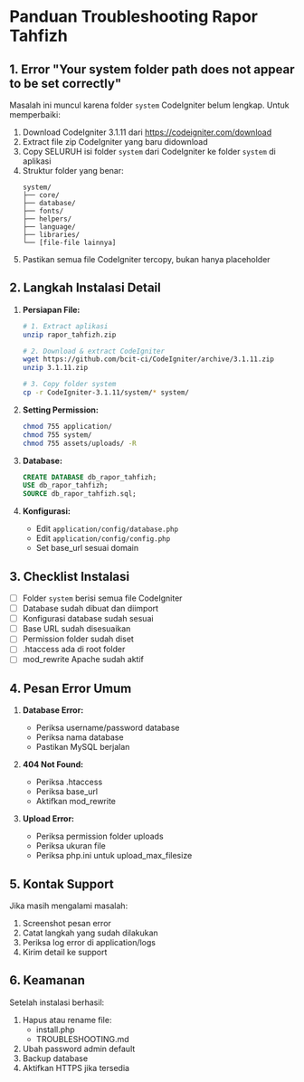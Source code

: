 # Panduan Troubleshooting Rapor Tahfizh

## 1. Error "Your system folder path does not appear to be set correctly"

Masalah ini muncul karena folder `system` CodeIgniter belum lengkap. Untuk memperbaiki:

1. Download CodeIgniter 3.1.11 dari https://codeigniter.com/download
2. Extract file zip CodeIgniter yang baru didownload
3. Copy SELURUH isi folder `system` dari CodeIgniter ke folder `system` di aplikasi
4. Struktur folder yang benar:
   ```
   system/
   ├── core/
   ├── database/
   ├── fonts/
   ├── helpers/
   ├── language/
   ├── libraries/
   └── [file-file lainnya]
   ```
5. Pastikan semua file CodeIgniter tercopy, bukan hanya placeholder

## 2. Langkah Instalasi Detail

1. **Persiapan File:**
   ```bash
   # 1. Extract aplikasi
   unzip rapor_tahfizh.zip
   
   # 2. Download & extract CodeIgniter
   wget https://github.com/bcit-ci/CodeIgniter/archive/3.1.11.zip
   unzip 3.1.11.zip
   
   # 3. Copy folder system
   cp -r CodeIgniter-3.1.11/system/* system/
   ```

2. **Setting Permission:**
   ```bash
   chmod 755 application/
   chmod 755 system/
   chmod 755 assets/uploads/ -R
   ```

3. **Database:**
   ```sql
   CREATE DATABASE db_rapor_tahfizh;
   USE db_rapor_tahfizh;
   SOURCE db_rapor_tahfizh.sql;
   ```

4. **Konfigurasi:**
   - Edit `application/config/database.php`
   - Edit `application/config/config.php`
   - Set base_url sesuai domain

## 3. Checklist Instalasi

- [ ] Folder `system` berisi semua file CodeIgniter
- [ ] Database sudah dibuat dan diimport
- [ ] Konfigurasi database sudah sesuai
- [ ] Base URL sudah disesuaikan
- [ ] Permission folder sudah diset
- [ ] .htaccess ada di root folder
- [ ] mod_rewrite Apache sudah aktif

## 4. Pesan Error Umum

1. **Database Error:**
   - Periksa username/password database
   - Periksa nama database
   - Pastikan MySQL berjalan

2. **404 Not Found:**
   - Periksa .htaccess
   - Periksa base_url
   - Aktifkan mod_rewrite

3. **Upload Error:**
   - Periksa permission folder uploads
   - Periksa ukuran file
   - Periksa php.ini untuk upload_max_filesize

## 5. Kontak Support

Jika masih mengalami masalah:
1. Screenshot pesan error
2. Catat langkah yang sudah dilakukan
3. Periksa log error di application/logs
4. Kirim detail ke support

## 6. Keamanan

Setelah instalasi berhasil:
1. Hapus atau rename file:
   - install.php
   - TROUBLESHOOTING.md
2. Ubah password admin default
3. Backup database
4. Aktifkan HTTPS jika tersedia
